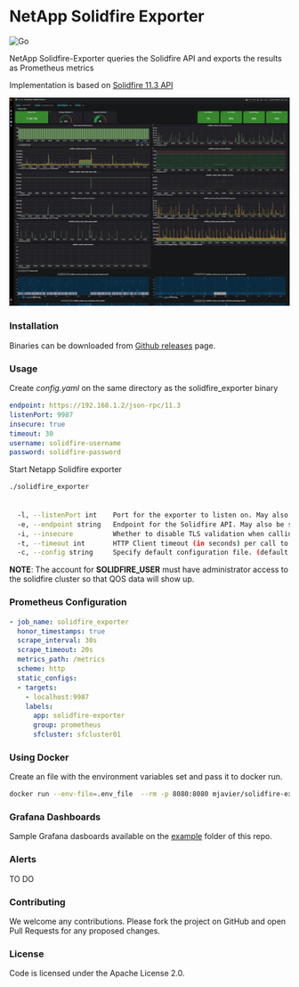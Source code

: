 # NetApp Solidfire Exporter

![Go](https://github.com/mjavier2k/solidfire-exporter/workflows/Go/badge.svg?event=push)

NetApp Solidfire-Exporter queries the Solidfire API and exports the results as Prometheus metrics

Implementation is based on [Solidfire 11.3 API](https://library.netapp.com/ecm/ecm_download_file/ECMLP2856155)


![Volume Metrics](examples/solidfire-volume.jpg?raw=true)

### Installation

Binaries can be downloaded from [Github releases](https://github.com/mjavier2k/solidfire-exporter/releases) page. 

### Usage

Create *config.yaml* on the same directory as the solidfire_exporter binary

```yml
endpoint: https://192.168.1.2/json-rpc/11.3
listenPort: 9987
insecure: true
timeout: 30
username: solidfire-username 
password: solidfire-password 
```

Start Netapp Solidfire exporter

```bash
./solidfire_exporter


  -l, --listenPort int    Port for the exporter to listen on. May also be set by environment variable SOLIDFIRE_PORT. (default 9987)
  -e, --endpoint string   Endpoint for the Solidfire API. May also be set by environment variable SOLIDFIRE_RPC_ENDPOINT. (default "https://192.168.1.2/json-rpc/11.3")
  -i, --insecure          Whether to disable TLS validation when calling the Solidfire API. May also be set by environment variable INSECURE_SKIP_VERIFY.
  -t, --timeout int       HTTP Client timeout (in seconds) per call to Solidfire API. (default 30)
  -c, --config string     Specify default configuration file. (default: config.yaml)
```


__NOTE__: The account for __SOLIDFIRE_USER__ must have administrator access to the solidfire cluster so that QOS data will show up.

### Prometheus Configuration

```yml
- job_name: solidfire_exporter
  honor_timestamps: true
  scrape_interval: 30s
  scrape_timeout: 20s
  metrics_path: /metrics
  scheme: http
  static_configs:
  - targets:
    - localhost:9987
    labels:
      app: solidfire-exporter
      group: prometheus
      sfcluster: sfcluster01
```

### Using Docker

Create an file with the environment variables set and pass it to docker run. 

```bash
docker run --env-file=.env_file  --rm -p 8080:8080 mjavier/solidfire-exporter:latest
```

### Grafana Dashboards

Sample Grafana dasboards available on the [example](https://github.com/mjavier2k/solidfire-exporter/tree/master/examples) folder of this repo.

### Alerts

TO DO


### Contributing

We welcome any contributions. Please fork the project on GitHub and open Pull Requests for any proposed changes.

### License

Code is licensed under the Apache License 2.0.
